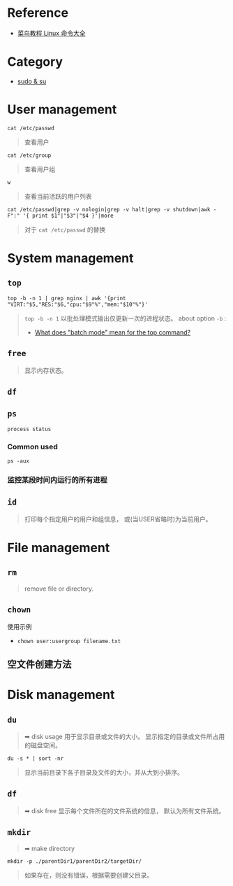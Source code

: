 # Reference

- [菜鸟教程 Linux 命令大全](https://www.runoob.com/linux/linux-command-manual.html)

# Category

- [sudo & su](./sudo&su.md)

# User management

`cat /etc/passwd`
> 查看用户

`cat /etc/group`
> 查看用户组

`w`
> 查看当前活跃的用户列表

`cat /etc/passwd|grep -v nologin|grep -v halt|grep -v shutdown|awk -F":" '{ print $1"|"$3"|"$4 }'|more`
> 对于 `cat /etc/passwd` 的替换

# System management

## `top`

`top -b -n 1 | grep nginx | awk '{print "VIRT:"$5,"RES:"$6,"cpu:"$9"%","mem:"$10"%"}'`
> `top -b -n 1` 以批处理模式输出仅更新一次的进程状态。
> about option `-b` :
> - [What does "batch mode" mean for the top command?](https://unix.stackexchange.com/questions/138484/what-does-batch-mode-mean-for-the-top-command)


## `free`
> 显示内存状态。

## `df`
> 



## `ps`
`process status`

### Common used

`ps -aux`

### 监控某段时间内运行的所有进程

## `id`
> 打印每个指定用户的用户和组信息，
> 或(当USER省略时)为当前用户。



# File management

## `rm`
> remove file or directory.


## `chown`

使用示例
- `chown user:usergroup filename.txt`

## 空文件创建方法

# Disk management

## `du`
> ➡ disk usage
> 用于显示目录或文件的大小。
> 显示指定的目录或文件所占用的磁盘空间。

`du -s * | sort -nr`
> 显示当前目录下各子目录及文件的大小，并从大到小排序。

## `df`
> ➡ disk free
> 显示每个文件所在的文件系统的信息，
> 默认为所有文件系统。

## `mkdir`
> ➡ make directory


`mkdir -p ./parentDir1/parentDir2/targetDir/`
> 如果存在，则没有错误，根据需要创建父目录。